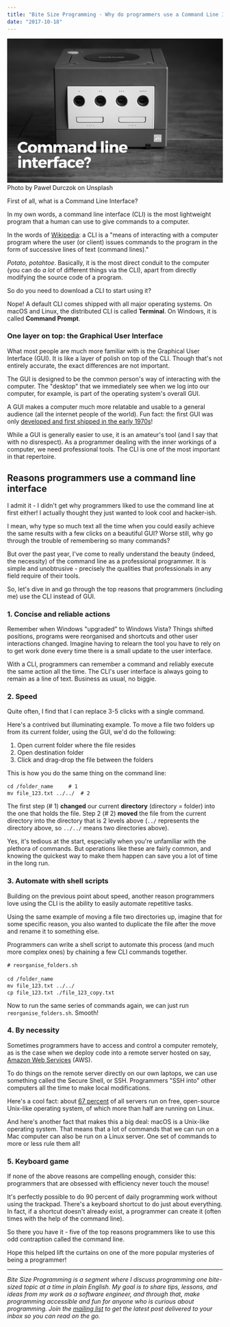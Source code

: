 ```yaml
---
title: "Bite Size Programming - Why do programmers use a Command Line Interface?"
date: "2017-10-18"
---
```


![why programmers use command line interface banner nickang blog](images/why-programmers-use-command-line-interface-banner-nickang-blog.png) Photo by Paweł Durczok on Unsplash

First of all, what is a Command Line Interface?

In my own words, a command line interface (CLI) is the most lightweight program that a human can use to give commands to a computer.

In the words of [Wikipedia](https://en.wikipedia.org/wiki/Command-line_interface): a CLI is a "means of interacting with a computer program where the user (or client) issues commands to the program in the form of successive lines of text (command lines)."

_Potato, potahtoe_. Basically, it is the most direct conduit to the computer (you can do _a lot_ of different things via the CLI), apart from directly modifying the source code of a program.

So do you need to download a CLI to start using it?

Nope! A default CLI comes shipped with all major operating systems. On macOS and Linux, the distributed CLI is called **Terminal**. On Windows, it is called **Command Prompt**.

### One layer on top: the Graphical User Interface

What most people are much more familiar with is the Graphical User Interface (GUI). It is like a layer of polish on top of the CLI. Though that's not entirely accurate, the exact differences are not important.

The GUI is designed to be the common person's way of interacting with the computer. The "desktop" that we immediately see when we log into our computer, for example, is part of the operating system's overall GUI.

A GUI makes a computer much more relatable and usable to a general audience (all the internet people of the world). Fun fact: the first GUI was only [developed and first shipped in the early 1970s](https://en.wikipedia.org/wiki/History_of_the_graphical_user_interface)!

While a GUI is generally easier to use, it is an amateur's tool (and I say that with no disrespect). As a programmer dealing with the inner workings of a computer, we need professional tools. The CLI is one of the most important in that repertoire.

## Reasons programmers use a command line interface

I admit it - I didn't get why programmers liked to use the command line at first either! I actually thought they just wanted to look cool and hacker-ish.

I mean, why type so much text all the time when you could easily achieve the same results with a few clicks on a beautiful GUI? Worse still, why go through the trouble of remembering so many commands?

But over the past year, I've come to really understand the beauty (indeed, the necessity) of the command line as a professional programmer. It is simple and unobtrusive - precisely the qualities that professionals in any field require of their tools.

So, let's dive in and go through the top reasons that programmers (including me) use the CLI instead of GUI.

### 1\. Concise and reliable actions

Remember when Windows "upgraded" to Windows Vista? Things shifted positions, programs were reorganised and shortcuts and other user interactions changed. Imagine having to relearn the tool you have to rely on to get work done every time there is a small update to the user interface.

With a CLI, programmers can remember a command and reliably execute the same action all the time. The CLI's user interface is always going to remain as a line of text. Business as usual, no biggie.

### 2\. Speed

Quite often, I find that I can replace 3-5 clicks with a single command.

Here's a contrived but illuminating example. To move a file two folders up from its current folder, using the GUI, we'd do the following:

1. Open current folder where the file resides
2. Open destination folder
3. Click and drag-drop the file between the folders

This is how you do the same thing on the command line:

```shell
cd /folder_name     # 1
mv file_123.txt ../../  # 2
```

The first step (# 1) **changed** our current **directory** (directory = folder) into the one that holds the file. Step 2 (# 2) **moved** the file from the current directory into the directory that is 2 levels above (`../` represents the directory above, so `../../` means two directories above).

Yes, it's tedious at the start, especially when you're unfamiliar with the plethora of commands. But operations like these are fairly common, and knowing the quickest way to make them happen can save you a lot of time in the long run.

### 3\. Automate with shell scripts

Building on the previous point about speed, another reason programmers love using the CLI is the ability to easily automate repetitive tasks.

Using the same example of moving a file two directories up, imagine that for some specific reason, you also wanted to duplicate the file after the move and rename it to something else.

Programmers can write a shell script to automate this process (and much more complex ones) by chaining a few CLI commands together.

```shell
# reorganise_folders.sh

cd /folder_name                 
mv file_123.txt ../../
cp file_123.txt ./file_123_copy.txt
```

Now to run the same series of commands again, we can just run `reorganise_folders.sh`. Smooth!

### 4\. By necessity

Sometimes programmers have to access and control a computer remotely, as is the case when we deploy code into a remote server hosted on say, [Amazon Web Services](https://aws.amazon.com/) (AWS).

To do things on the remote server directly on our own laptops, we can use something called the Secure Shell, or SSH. Programmers "SSH into" other computers all the time to make local modifications.

Here's a cool fact: about [67 percent](https://www.wired.com/2016/08/linux-took-web-now-taking-world/) of all servers run on free, open-source Unix-like operating system, of which more than half are running on Linux.

And here's another fact that makes this a big deal: macOS is a Unix-like operating system. That means that a lot of commands that we can run on a Mac computer can also be run on a Linux server. One set of commands to more or less rule them all!

### 5\. Keyboard game

If none of the above reasons are compelling enough, consider this: programmers that are obsessed with efficiency never touch the mouse!

It's perfectly possible to do 90 percent of daily programming work without using the trackpad. There's a keyboard shortcut to do just about everything. In fact, if a shortcut doesn't already exist, a programmer can create it (often times with the help of the command line).

So there you have it - five of the top reasons programmers like to use this odd contraption called the command line.

Hope this helped lift the curtains on one of the more popular mysteries of being a programmer!

* * *

_Bite Size Programming is a segment where I discuss programming one bite-sized topic at a time in plain English. My goal is to share tips, lessons, and ideas from my work as a software engineer, and through that, make programming accessible and fun for anyone who is curious about programming. Join the [mailing list](http://eepurl.com/c7xfID) to get the latest post delivered to your inbox so you can read on the go._
